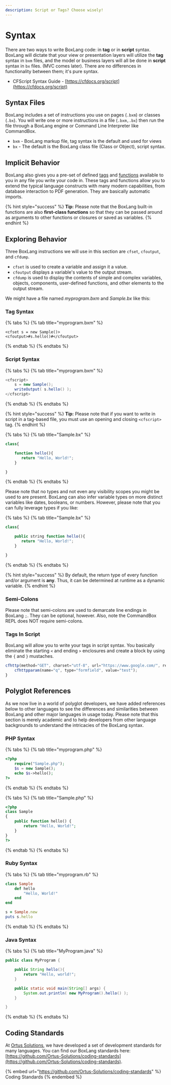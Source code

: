 ```yaml
---
description: Script or Tags? Choose wisely!
---
```


# Syntax

There are two ways to write BoxLang code: in **tag** or in **script** syntax. BoxLang will dictate that your view or presentation layers will utilize the **tag** syntax in `bxm` files, and the model or business layers will all be done in **script** syntax in `bx` files. (MVC comes later).  There are no differences in functionality between them; it's pure syntax.

* CFScript Syntax Guide - [https://cfdocs.org/script](https://cfdocs.org/script)

## Syntax Files

BoxLang includes a set of instructions you use on pages (`.bxm`) or classes (`.bx`). You will write one or more instructions in a file (`.bxm,.bx`) then run the file through a BoxLang engine or Command Line Interpreter like CommandBox.

* `bxm` - BoxLang markup file, tag syntax is the default and used for views
* `bx` - The default is the BoxLang class file (Class or Object), script syntax.&#x20;

## Implicit Behavior

BoxLang also gives you a pre-set of defined [tags](https://cfdocs.org/tags) and [functions](https://cfdocs.org/functions) available to you in any file you write your code in. These tags and functions allow you to extend the typical language constructs with many modern capabilities, from database interaction to PDF generation.  They are basically automatic imports.

{% hint style="success" %}
**Tip:** Please note that the BoxLang built-in functions are also **first-class functions** so that they can be passed around as arguments to other functions or closures or saved as variables.
{% endhint %}

## Exploring Behavior

Three BoxLang instructions we will use in this section are `cfset`, `cfoutput`, and `cfdump`.

* `cfset` is used to create a variable and assign it a value.
* `cfoutput` displays a variable's value to the output stream.
* `cfdump` is used to display the contents of simple and complex variables, objects, components, user-defined functions, and other elements to the output stream.

We might have a file named _myprogram.bxm_ and _Sample.bx_ like this:

### Tag Syntax

{% tabs %}
{% tab title="myprogram.bxm" %}
```markup
<cfset s = new Sample()>
<cfoutput>#s.hello()#</cfoutput>
```
{% endtab %}
{% endtabs %}

### Script Syntax

{% tabs %}
{% tab title="myprogram.bxm" %}
```java
<cfscript>
    s = new Sample();
    writeOutput( s.hello() );
</cfscript>
```
{% endtab %}
{% endtabs %}

{% hint style="success" %}
**Tip:** Please note that if you want to write in script in a tag-based file, you must use an opening and closing `<cfscript>` tag.
{% endhint %}

{% tabs %}
{% tab title="Sample.bx" %}
```javascript
class{

    function hello(){
       return "Hello, World!";
    }

}
```
{% endtab %}
{% endtabs %}

Please note that no types and not even any visibility scopes you might be used to are present. BoxLang can also infer variable types on more distinct variables like dates, booleans, or numbers. However, please note that you can fully leverage types if you like:

{% tabs %}
{% tab title="Sample.bx" %}
```javascript
class{

    public string function hello(){
       return "Hello, World!";
    }

}
```
{% endtab %}
{% endtabs %}

{% hint style="success" %}
By default, the return type of every function and/or argument is **any**. Thus, it can be determined at runtime as a dynamic variable.
{% endhint %}

### Semi-Colons

Please note that semi-colons are used to demarcate line endings in BoxLang `;`. They can be optional, however. Also, note the CommandBox REPL does NOT require semi-colons.

### Tags In Script

BoxLang will allow you to write your tags in script syntax. You basically eliminate the starting `<` and ending `>` enclosures and create a block by using the `{` and `}` mustaches.

```javascript
cfhttp(method="GET", charset="utf-8", url="https://www.google.com/", result="result") {
    cfhttpparam(name="q", type="formfield", value="test");
}
```

## Polyglot References

As we now live in a world of polyglot developers, we have added references below to other languages to see the differences and similarities between BoxLang and other major languages in usage today. Please note that this section is merely academic and to help developers from other language backgrounds to understand the intricacies of the BoxLang syntax.

### PHP Syntax

{% tabs %}
{% tab title="myprogram.php" %}
```php
<?php
    require("Sample.php");
    $s = new Sample();
    echo $s->hello();
?>
```
{% endtab %}
{% endtabs %}

{% tabs %}
{% tab title="Sample.php" %}
```php
<?php
class Sample
{
    public function hello() {
        return "Hello, World!";
    }
}
?>
```
{% endtab %}
{% endtabs %}

### Ruby Syntax

{% tabs %}
{% tab title="myprogram.rb" %}
```ruby
class Sample
    def hello
        "Hello, World!"
    end
end

s = Sample.new
puts s.hello
```
{% endtab %}
{% endtabs %}

### Java Syntax

{% tabs %}
{% tab title="MyProgram.java" %}
```java
public class MyProgram {

    public String hello(){
        return "Hello, world!";
    }

    public static void main(String[] args) {
        System.out.println( new MyProgram().hello() );
    }

}
```
{% endtab %}
{% endtabs %}

## Coding Standards

At [Ortus Solutions](https://www.ortussolutions.com), we have developed a set of development standards for many languages. You can find our BoxLang standards here: [https://github.com/Ortus-Solutions/coding-standards](https://github.com/Ortus-Solutions/coding-standards).

{% embed url="https://github.com/Ortus-Solutions/coding-standards" %}
Coding Standards
{% endembed %}
